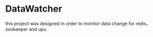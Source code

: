 # DataWatcher
  this project was designed in order to monitor data change for redis、zookeeper and upu.